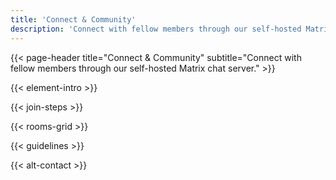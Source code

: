 ```yaml
---
title: 'Connect & Community'
description: 'Connect with fellow members through our self-hosted Matrix chat server.'
---
```


{{< page-header title="Connect & Community" subtitle="Connect with fellow members through our self-hosted Matrix chat server." >}}

{{< element-intro >}}

{{< join-steps >}}

{{< rooms-grid >}}

{{< guidelines >}}

{{< alt-contact >}} 